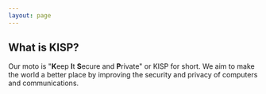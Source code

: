 ```yaml
---
layout: page
---
```


## What is KISP?

Our moto is "**K**eep **I**t **S**ecure and **P**rivate" or KISP for short. We aim to
make the world a better place by improving the security and privacy
of computers and communications.
